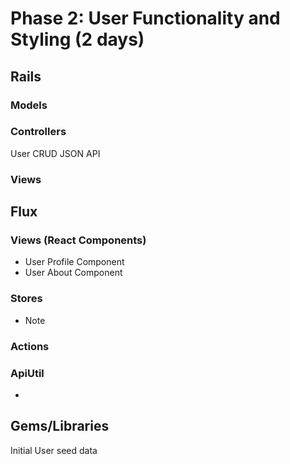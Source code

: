 # Phase 2: User Functionality and Styling (2 days)

## Rails
### Models

### Controllers
  User CRUD JSON API

### Views

## Flux
### Views (React Components)
  * User Profile Component
  * User About Component

### Stores
* Note

### Actions

### ApiUtil
*

## Gems/Libraries
Initial User seed data
